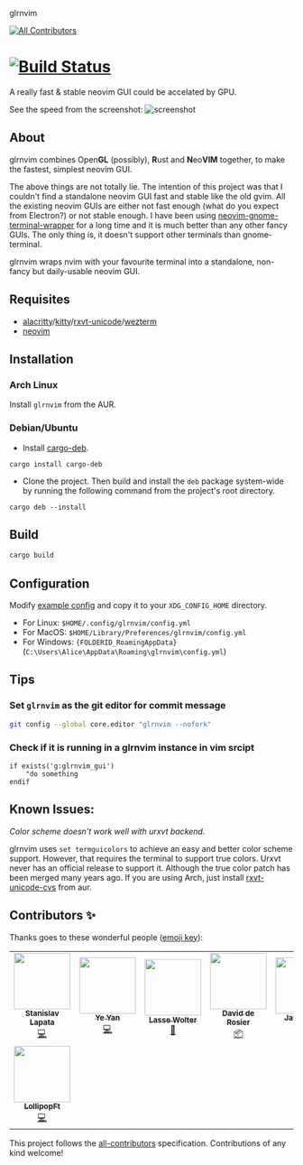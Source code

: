 glrnvim
<!-- ALL-CONTRIBUTORS-BADGE:START - Do not remove or modify this section -->
[![All Contributors](https://img.shields.io/badge/all_contributors-8-orange.svg?style=flat-square)](#contributors-)
<!-- ALL-CONTRIBUTORS-BADGE:END -->
[![Build Status](https://travis-ci.com/beeender/glrnvim.svg?branch=master)](https://travis-ci.com/beeender/glrnvim)
=======

A really fast & stable neovim GUI could be accelated by GPU.

See the speed from the screenshot:
![screenshot](screenshot/very_fast.gif)

## About

glrnvim combines Open**GL** (possibly), **R**ust and **N**eo**VIM** together, to make the fastest, simplest neovim GUI.

The above things are not totally lie. The intention of this project was that I couldn't find a standalone neovim GUI fast and stable like the old gvim. All the existing neovim GUIs are either not fast enough (what do you expect from Electron?) or not stable enough. I have been using [neovim-gnome-terminal-wrapper](https://github.com/fmoralesc/neovim-gnome-terminal-wrapper) for a long time and it is much better than any other fancy GUIs. The only thing is, it doesn't support other terminals than gnome-terminal.

glrnvim wraps nvim with your favourite terminal into a standalone, non-fancy but daily-usable neovim GUI.

## Requisites

* [alacritty](https://github.com/jwilm/alacritty)/[kitty](https://github.com/kovidgoyal/kitty)/[rxvt-unicode](http://software.schmorp.de/pkg/rxvt-unicode.html)/[wezterm](https://wezfurlong.org/wezterm/)
* [neovim](https://neovim.io)

## Installation

### Arch Linux

Install `glrnvim` from the AUR.

### Debian/Ubuntu

- Install [cargo-deb](https://github.com/mmstick/cargo-deb).

```
cargo install cargo-deb
```

- Clone the project. Then build and install the `deb` package system-wide by running the following command from the project's root directory.

```
cargo deb --install
```

## Build

```sh
cargo build
```

## Configuration

Modify [example config](https://github.com/beeender/glrnvim/blob/master/config.yml) and copy it to your `XDG_CONFIG_HOME` directory.

- For Linux: `$HOME/.config/glrnvim/config.yml`
- For MacOS: `$HOME/Library/Preferences/glrnvim/config.yml`
- For Windows: `{FOLDERID_RoamingAppData}` (`C:\Users\Alice\AppData\Roaming\glrnvim\config.yml`)

## Tips

### Set `glrnvim` as the git editor for commit message

```sh
git config --global core.editor "glrnvim --nofork"
```

### Check if it is running in a glrnvim instance in vim srcipt

```viml
if exists('g:glrnvim_gui')
    "do something
endif
```

## Known Issues:

_Color scheme doesn't work well with urxvt backend._

glrnvim uses `set termguicolors` to achieve an easy and better color scheme support. However, that requires the terminal to support true colors. Urxvt never has an official release to support it. Although the true color patch has been merged many years ago. If you are using Arch, just install [rxvt-unicode-cvs](https://aur.archlinux.org/packages/rxvt-unicode-cvs) from aur.

## Contributors ✨

Thanks goes to these wonderful people ([emoji key](https://allcontributors.org/docs/en/emoji-key)):

<!-- ALL-CONTRIBUTORS-LIST:START - Do not remove or modify this section -->
<!-- prettier-ignore-start -->
<!-- markdownlint-disable -->
<table>
  <tr>
    <td align="center"><a href="https://github.com/Stanislav-Lapata"><img src="https://avatars1.githubusercontent.com/u/12072329?v=4?s=100" width="100px;" alt=""/><br /><sub><b>Stanislav Lapata</b></sub></a><br /><a href="https://github.com/beeender/glrnvim/commits?author=Stanislav-Lapata" title="Code">💻</a></td>
    <td align="center"><a href="https://github.com/yeyan"><img src="https://avatars1.githubusercontent.com/u/5893217?v=4?s=100" width="100px;" alt=""/><br /><sub><b>Ye Yan</b></sub></a><br /><a href="https://github.com/beeender/glrnvim/commits?author=yeyan" title="Code">💻</a></td>
    <td align="center"><a href="https://github.com/LasseWolter"><img src="https://avatars1.githubusercontent.com/u/29123172?v=4?s=100" width="100px;" alt=""/><br /><sub><b>Lasse Wolter</b></sub></a><br /><a href="https://github.com/beeender/glrnvim/commits?author=LasseWolter" title="Documentation">📖</a></td>
    <td align="center"><a href="http://twitter.com/#!/ddrcode"><img src="https://avatars1.githubusercontent.com/u/700125?v=4?s=100" width="100px;" alt=""/><br /><sub><b>David de Rosier</b></sub></a><br /><a href="#platform-ddrcode" title="Packaging/porting to new platform">📦</a></td>
    <td align="center"><a href="http://jandamm.de"><img src="https://avatars.githubusercontent.com/u/5963139?v=4?s=100" width="100px;" alt=""/><br /><sub><b>Jan Damm</b></sub></a><br /><a href="https://github.com/beeender/glrnvim/commits?author=jandamm" title="Code">💻</a></td>
    <td align="center"><a href="https://github.com/p00f"><img src="https://avatars.githubusercontent.com/u/36493671?v=4?s=100" width="100px;" alt=""/><br /><sub><b>Chinmay Dalal</b></sub></a><br /><a href="https://github.com/beeender/glrnvim/commits?author=p00f" title="Code">💻</a></td>
    <td align="center"><a href="https://crisidev.org/"><img src="https://avatars.githubusercontent.com/u/1781140?v=4?s=100" width="100px;" alt=""/><br /><sub><b>Matteo Bigoi</b></sub></a><br /><a href="https://github.com/beeender/glrnvim/commits?author=crisidev" title="Code">💻</a></td>
  </tr>
  <tr>
    <td align="center"><a href="https://github.com/LollipopFt"><img src="https://avatars.githubusercontent.com/u/62802897?v=4?s=100" width="100px;" alt=""/><br /><sub><b>LollipopFt</b></sub></a><br /><a href="https://github.com/beeender/glrnvim/commits?author=LollipopFt" title="Code">💻</a></td>
  </tr>
</table>

<!-- markdownlint-restore -->
<!-- prettier-ignore-end -->

<!-- ALL-CONTRIBUTORS-LIST:END -->

This project follows the [all-contributors](https://github.com/all-contributors/all-contributors) specification. Contributions of any kind welcome!
